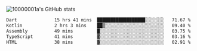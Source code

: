 ![10000001a's GitHub stats](https://github-readme-stats.vercel.app/api?username=10000001a&show_icons=true&theme=onedark&count_private=true)

<!-- [![Top Langs](https://github-readme-stats.vercel.app/api/top-langs/?username=10000001a&layout=compact&theme=onedark&langs_count=5)](https://github.com/anuraghazra/github-readme-stats) -->
<!--
**10000001a/10000001a** is a ✨ _special_ ✨ repository because its `README.md` (this file) appears on your GitHub profile.

Here are some ideas to get you started:

- 🔭 I’m currently working on ...
- 🌱 I’m currently learning ...
- 👯 I’m looking to collaborate on ...
- 🤔 I’m looking for help with ...
- 💬 Ask me about ...
- 📫 How to reach me: ...
- 😄 Pronouns: ...
- ⚡ Fun fact: ...
-->

<!--START_SECTION:waka-->

```txt
Dart              15 hrs 41 mins  ██████████████████░░░░░░░   71.67 %
Kotlin            2 hrs 3 mins    ██▒░░░░░░░░░░░░░░░░░░░░░░   09.40 %
Assembly          49 mins         █░░░░░░░░░░░░░░░░░░░░░░░░   03.75 %
TypeScript        41 mins         ▓░░░░░░░░░░░░░░░░░░░░░░░░   03.16 %
HTML              38 mins         ▓░░░░░░░░░░░░░░░░░░░░░░░░   02.91 %
```

<!--END_SECTION:waka-->
